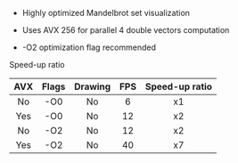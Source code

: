 * Highly optimized Mandelbrot set visualization

* Uses AVX 256 for parallel 4 double vectors computation
* -O2 optimization flag recommended


Speed-up ratio

| AVX | Flags | Drawing | FPS | Speed-up ratio |
|:---:|:-----:|:-------:|:---:|:--------------:|
|  No |  -O0  |    No   |  6  |       x1       |
| Yes |  -O0  |    No   |  12 |       x2       |
|  No |  -O2  |    No   |  12 |       x2       |
| Yes |  -O2  |    No   |  40 |       x7       |
